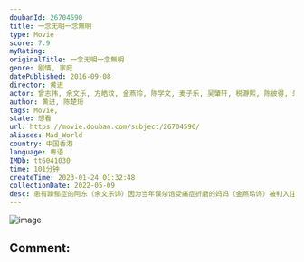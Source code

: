 ```yaml
---
doubanId: 26704590
title: 一念无明一念無明
type: Movie
score: 7.9
myRating: 
originalTitle: 一念无明一念無明
genre: 剧情, 家庭
datePublished: 2016-09-08
director: 黄进
actor: 曾志伟, 余文乐, 方皓玟, 金燕玲, 陈学文, 麦子乐, 吴肇轩, 税瀞熙, 陈彼得, 朱跃希, 陈凤珍, 曾洁卿, 何国男
author: 黄进, 陈楚珩
tags: Movie, 
state: 想看
url: https://movie.douban.com/subject/26704590/
aliases: Mad_World
country: 中国香港
language: 粤语
IMDb: tt6041030
time: 101分钟
createTime: 2023-01-24 01:32:48
collectionDate: 2022-05-09
desc: 患有躁郁症的阿东（余文乐饰）因为当年误杀饱受痛症折磨的妈妈（金燕玲饰）被判入住青山医院，康复出院后住在当陆港司机的爸爸黄大海（曾志伟饰）的板间房里。黄大海试图关心儿子，但阿东却并不领情，原来阿东...
---
```


![image](p2452970761.jpg)

Comment: 
---

